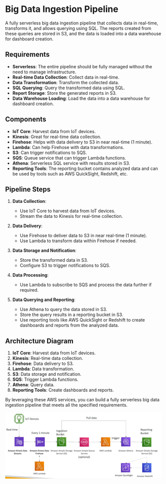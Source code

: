 # Big Data Ingestion Pipeline

A fully serverless big data ingestion pipeline that collects data in real-time, transforms it, and allows querying using SQL. The reports created from these queries are stored in S3, and the data is loaded into a data warehouse for dashboard creation.

## Requirements

- **Serverless**: The entire pipeline should be fully managed without the need to manage infrastructure.
- **Real-time Data Collection**: Collect data in real-time.
- **Data Transformation**: Transform the collected data.
- **SQL Querying**: Query the transformed data using SQL.
- **Report Storage**: Store the generated reports in S3.
- **Data Warehouse Loading**: Load the data into a data warehouse for dashboard creation.

## Components

- **IoT Core**: Harvest data from IoT devices.
- **Kinesis**: Great for real-time data collection.
- **Firehose**: Helps with data delivery to S3 in near real-time (1 minute).
- **Lambda**: Can help Firehose with data transformations.
- **S3**: Can trigger notifications to SQS.
- **SQS**: Queue service that can trigger Lambda functions.
- **Athena**: Serverless SQL service with results stored in S3.
- **Reporting Tools**: The reporting bucket contains analyzed data and can be used by tools such as AWS QuickSight, Redshift, etc.

## Pipeline Steps

1. **Data Collection**:
    - Use IoT Core to harvest data from IoT devices.
    - Stream the data to Kinesis for real-time collection.

2. **Data Delivery**:
    - Use Firehose to deliver data to S3 in near real-time (1 minute).
    - Use Lambda to transform data within Firehose if needed.

3. **Data Storage and Notification**:
    - Store the transformed data in S3.
    - Configure S3 to trigger notifications to SQS.

4. **Data Processing**:
    - Use Lambda to subscribe to SQS and process the data further if required.

5. **Data Querying and Reporting**:
    - Use Athena to query the data stored in S3.
    - Store the query results in a reporting bucket in S3.
    - Use reporting tools like AWS QuickSight or Redshift to create dashboards and reports from the analyzed data.

## Architecture Diagram

1. **IoT Core**: Harvest data from IoT devices.
2. **Kinesis**: Real-time data collection.
3. **Firehose**: Data delivery to S3.
4. **Lambda**: Data transformation.
5. **S3**: Data storage and notification.
6. **SQS**: Trigger Lambda functions.
7. **Athena**: Query data.
8. **Reporting Tools**: Create dashboards and reports.

By leveraging these AWS services, you can build a fully serverless big data ingestion pipeline that meets all the specified requirements.

![Big Data Ingestion Pipeline](../resources/images/big-data/big-data-ingestion-pipeline.png)
